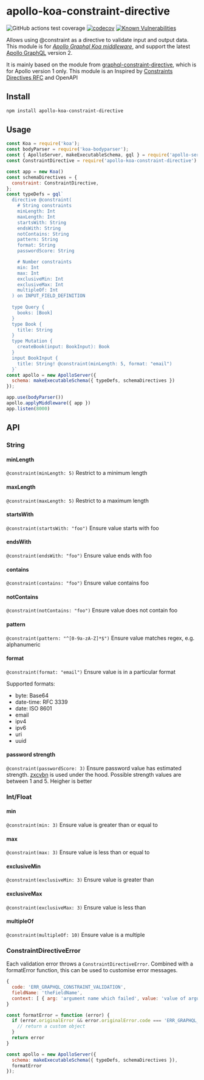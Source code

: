 # apollo-koa-constraint-directive

![GitHub actions test coverage](https://github.com/alexanderVu/apollo-koa-constraint-directive/workflows/Test%20Coverage/badge.svg)
[![codecov](https://codecov.io/gh/alexanderVu/apollo-koa-constraint-directive/branch/master/graph/badge.svg)](https://codecov.io/gh/alexanderVu/apollo-koa-constraint-directive)
[![Known Vulnerabilities](https://snyk.io/test/github/alexanderVu/apollo-koa-constraint-directive/badge.svg?targetFile=package.json)](https://snyk.io/test/github/alexanderVu/apollo-koa-constraint-directive?targetFile=package.json)

Allows using @constraint as a directive to validate input and output data. This module is for [*Apollo Graphql Koa middleware*](https://www.apollographql.com/docs/apollo-server/integrations/middleware/#gatsby-focus-wrapper), and support the latest [Apollo GraphQL](https://www.apollographql.com/) version 2.

It is mainly based on the module from [graphql-constraint-directive](https://github.com/confuser/graphql-constraint-directive), which is for Apollo version 1 only.
This module is an Inspired by [Constraints Directives RFC](https://github.com/APIs-guru/graphql-constraints-spec) and OpenAPI

## Install

```bash
npm install apollo-koa-constraint-directive
```

## Usage

```js
const Koa = require('koa');
const bodyParser = require('koa-bodyparser');
const { ApolloServer, makeExecutableSchema, gql } = require('apollo-server-koa')
const ConstraintDirective = require('apollo-koa-constraint-directive')

const app = new Koa()
const schemaDirectives = {
  constraint: ConstraintDirective,
};
const typeDefs = gql`
  directive @constraint(
    # String constraints
    minLength: Int
    maxLength: Int
    startsWith: String
    endsWith: String
    notContains: String
    pattern: String
    format: String
    passwordScore: String

    # Number constraints
    min: Int
    max: Int
    exclusiveMin: Int
    exclusiveMax: Int
    multipleOf: Int
  ) on INPUT_FIELD_DEFINITION
  
  type Query {
    books: [Book]
  }
  type Book {
    title: String
  }
  type Mutation {
    createBook(input: BookInput): Book
  }
  input BookInput {
    title: String! @constraint(minLength: 5, format: "email")
  }`
const apollo = new ApolloServer({
  schema: makeExecutableSchema({ typeDefs, schemaDirectives })
});

app.use(bodyParser())
apollo.applyMiddleware({ app })
app.listen(8000)
```

## API

### String

#### minLength

```@constraint(minLength: 5)```
Restrict to a minimum length

#### maxLength

```@constraint(maxLength: 5)```
Restrict to a maximum length

#### startsWith

```@constraint(startsWith: "foo")```
Ensure value starts with foo

#### endsWith

```@constraint(endsWith: "foo")```
Ensure value ends with foo

#### contains

```@constraint(contains: "foo")```
Ensure value contains foo

#### notContains

```@constraint(notContains: "foo")```
Ensure value does not contain foo

#### pattern

```@constraint(pattern: "^[0-9a-zA-Z]*$")```
Ensure value matches regex, e.g. alphanumeric

#### format

```@constraint(format: "email")```
Ensure value is in a particular format

Supported formats:

- byte: Base64
- date-time: RFC 3339
- date: ISO 8601
- email
- ipv4
- ipv6
- uri
- uuid

#### password strength

```@constraint(passwordScore: 3)```
Ensure password value has estimated strength. [zxcvbn](https://github.com/dropbox/zxcvbn) is used under the hood. Possible strength values are between 1 and 5. Heigher is better

### Int/Float

#### min

```@constraint(min: 3)```
Ensure value is greater than or equal to

#### max

```@constraint(max: 3)```
Ensure value is less than or equal to

#### exclusiveMin

```@constraint(exclusiveMin: 3)```
Ensure value is greater than

#### exclusiveMax

```@constraint(exclusiveMax: 3)```
Ensure value is less than

#### multipleOf

```@constraint(multipleOf: 10)```
Ensure value is a multiple

### ConstraintDirectiveError

Each validation error throws a `ConstraintDirectiveError`. Combined with a formatError function, this can be used to customise error messages.

```js
{
  code: 'ERR_GRAPHQL_CONSTRAINT_VALIDATION',
  fieldName: 'theFieldName',
  context: [ { arg: 'argument name which failed', value: 'value of argument' } ]
}
```

```js
const formatError = function (error) {
  if (error.originalError && error.originalError.code === 'ERR_GRAPHQL_CONSTRAINT_VALIDATION') {
    // return a custom object
  }
  return error
}

const apollo = new ApolloServer({
  schema: makeExecutableSchema({ typeDefs, schemaDirectives }),
  formatError
});

```
